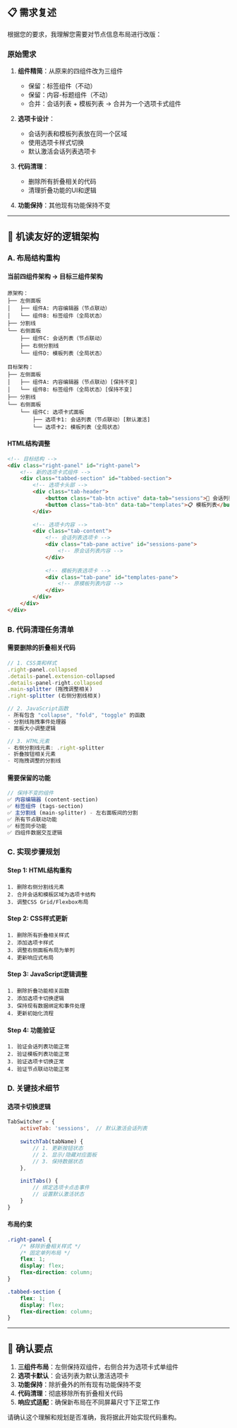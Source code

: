 ## 📋 **需求复述**

根据您的要求，我理解您需要对节点信息布局进行改版：

### **原始需求**
1. **组件精简**：从原来的四组件改为三组件
   - 保留：标签组件（不动）
   - 保留：内容-标题组件（不动）  
   - 合并：会话列表 + 模板列表 → 合并为一个选项卡式组件
   
2. **选项卡设计**：
   - 会话列表和模板列表放在同一个区域
   - 使用选项卡样式切换
   - 默认激活会话列表选项卡

3. **代码清理**：
   - 删除所有折叠相关的代码
   - 清理折叠功能的UI和逻辑

4. **功能保持**：其他现有功能保持不变

---

## 🔧 **机读友好的逻辑架构**

### **A. 布局结构重构**

#### **当前四组件架构 → 目标三组件架构**
```
原架构：
├── 左侧面板
│   ├── 组件A: 内容编辑器（节点联动）
│   └── 组件B: 标签组件（全局状态）
├── 分割线
└── 右侧面板
    ├── 组件C: 会话列表（节点联动）
    ├── 右侧分割线
    └── 组件D: 模板列表（全局状态）

目标架构：
├── 左侧面板
│   ├── 组件A: 内容编辑器（节点联动）[保持不变]
│   └── 组件B: 标签组件（全局状态）[保持不变]
├── 分割线
└── 右侧面板
    └── 组件C: 选项卡式面板
        ├── 选项卡1: 会话列表（节点联动）[默认激活]
        └── 选项卡2: 模板列表（全局状态）
```

#### **HTML结构调整**
```html
<!-- 目标结构 -->
<div class="right-panel" id="right-panel">
    <!-- 新的选项卡式组件 -->
    <div class="tabbed-section" id="tabbed-section">
        <!-- 选项卡头部 -->
        <div class="tab-header">
            <button class="tab-btn active" data-tab="sessions">💬 会话列表</button>
            <button class="tab-btn" data-tab="templates">📋 模板列表</button>
        </div>
        
        <!-- 选项卡内容 -->
        <div class="tab-content">
            <!-- 会话列表选项卡 -->
            <div class="tab-pane active" id="sessions-pane">
                <!-- 原会话列表内容 -->
            </div>
            
            <!-- 模板列表选项卡 -->
            <div class="tab-pane" id="templates-pane">
                <!-- 原模板列表内容 -->
            </div>
        </div>
    </div>
</div>
```

### **B. 代码清理任务清单**

#### **需要删除的折叠相关代码**
```javascript
// 1. CSS类和样式
.right-panel.collapsed
.details-panel.extension-collapsed
.details-panel-right.collapsed
.main-splitter (拖拽调整相关)
.right-splitter (右侧分割线相关)

// 2. JavaScript函数
- 所有包含 "collapse", "fold", "toggle" 的函数
- 分割线拖拽事件处理器
- 面板大小调整逻辑

// 3. HTML元素
- 右侧分割线元素: .right-splitter
- 折叠按钮相关元素
- 可拖拽调整的分割线
```

#### **需要保留的功能**
```javascript
// 保持不变的组件
✅ 内容编辑器 (content-section)
✅ 标签组件 (tags-section)  
✅ 主分割线 (main-splitter) - 左右面板间的分割
✅ 所有节点联动功能
✅ 标签同步功能
✅ 四组件数据交互逻辑
```

### **C. 实现步骤规划**

#### **Step 1: HTML结构重构**
```
1. 删除右侧分割线元素
2. 合并会话和模板区域为选项卡结构
3. 调整CSS Grid/Flexbox布局
```

#### **Step 2: CSS样式更新**
```
1. 删除所有折叠相关样式
2. 添加选项卡样式
3. 调整右侧面板布局为单列
4. 更新响应式布局
```

#### **Step 3: JavaScript逻辑调整**
```
1. 删除折叠功能相关函数
2. 添加选项卡切换逻辑
3. 保持现有数据绑定和事件处理
4. 更新初始化流程
```

#### **Step 4: 功能验证**
```
1. 验证会话列表功能正常
2. 验证模板列表功能正常
3. 验证选项卡切换正常
4. 验证节点联动功能正常
```

### **D. 关键技术细节**

#### **选项卡切换逻辑**
```javascript
TabSwitcher = {
    activeTab: 'sessions',  // 默认激活会话列表
    
    switchTab(tabName) {
        // 1. 更新按钮状态
        // 2. 显示/隐藏对应面板
        // 3. 保持数据状态
    },
    
    initTabs() {
        // 绑定选项卡点击事件
        // 设置默认激活状态
    }
}
```

#### **布局约束**
```css
.right-panel {
    /* 移除折叠相关样式 */
    /* 固定单列布局 */
    flex: 1;
    display: flex;
    flex-direction: column;
}

.tabbed-section {
    flex: 1;
    display: flex;
    flex-direction: column;
}
```

---

## 🎯 **确认要点**

1. **三组件布局**：左侧保持双组件，右侧合并为选项卡式单组件
2. **选项卡默认**：会话列表为默认激活选项卡
3. **功能保持**：除折叠外的所有现有功能保持不变
4. **代码清理**：彻底移除所有折叠相关代码
5. **响应式适配**：确保新布局在不同屏幕尺寸下正常工作

请确认这个理解和规划是否准确，我将据此开始实现代码重构。